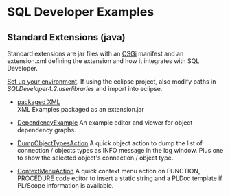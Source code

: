 # SQL Developer Examples
## Standard Extensions (java)
Standard extensions are jar files with an [OSGi](https://en.wikipedia.org/wiki/OSGi) manifest and an extension.xml defining the extension and how it integrates with SQL Developer.

[Set up your environment](../../setup.md). If using the eclipse project, also modify paths in *SQLDeveloper4.2.userlibraries* and import into eclipse.

* [packaged XML](../xml/packaged)  
XML Examples packaged as an extension.jar  

* [DependencyExample](DependencyExample) 
An example editor and viewer for object dependency graphs.

* [DumpObjectTypesAction](DumpObjectTypesAction)
A quick object action to dump the list of connection / objects types as INFO message in the log window. Plus one to show the selected object's connection / object type.

* [ContextMenuAction](ContextMenuAction)
A quick context menu action on FUNCTION, PROCEDURE code editor to insert a static string and
a PLDoc template if PL/Scope information is available.
